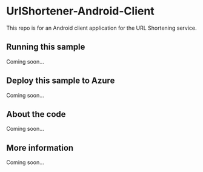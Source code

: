 # UrlShortener-Android-Client
This repo is for an Android client application for the URL Shortening service. 
## Running this sample
Coming soon...
## Deploy this sample to Azure
Coming soon...
## About the code
Coming soon...
## More information
Coming soon...